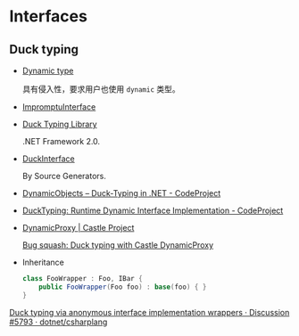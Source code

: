 # Interfaces
## Duck typing
- [Dynamic type](https://learn.microsoft.com/en-us/dotnet/csharp/programming-guide/types/using-type-dynamic)

  具有侵入性，要求用户也使用 `dynamic` 类型。
- [ImpromptuInterface](https://github.com/ekonbenefits/impromptu-interface)
- [Duck Typing Library](https://github.com/meyertime/DuckTyping)

  .NET Framework 2.0.
- [DuckInterface](https://github.com/byme8/DuckInterface)

  By Source Generators.
- [DynamicObjects – Duck-Typing in .NET - CodeProject](https://www.codeproject.com/Articles/122827/DynamicObjects-Duck-Typing-in-NET)
- [DuckTyping: Runtime Dynamic Interface Implementation - CodeProject](https://www.codeproject.com/Articles/16074/DuckTyping-Runtime-Dynamic-Interface-Implementatio)
- [DynamicProxy | Castle Project](http://www.castleproject.org/projects/dynamicproxy/)

  [Bug squash: Duck typing with Castle DynamicProxy](http://bugsquash.blogspot.com/2009/05/duck-typing-with-castle-dynamicproxy.html)
- Inheritance
  
  ```csharp
  class FooWrapper : Foo, IBar {
      public FooWrapper(Foo foo) : base(foo) { }
  }
  ```

[Duck typing via anonymous interface implementation wrappers · Discussion #5793 · dotnet/csharplang](https://github.com/dotnet/csharplang/discussions/5793)
